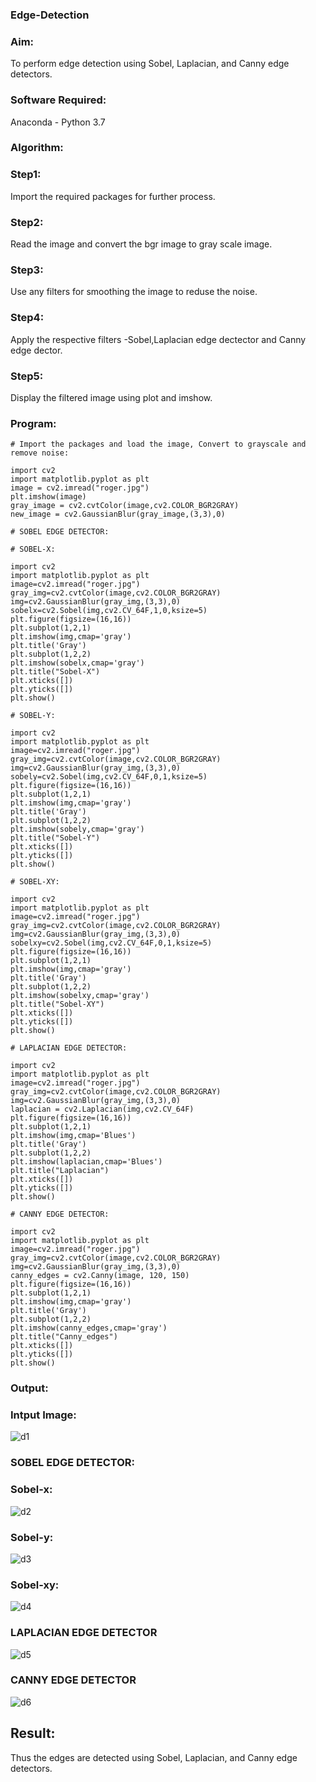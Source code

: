 ### Edge-Detection
### Aim:
To perform edge detection using Sobel, Laplacian, and Canny edge detectors.

### Software Required:
Anaconda - Python 3.7

### Algorithm:
### Step1:
Import the required packages for further process.


### Step2:
Read the image and convert the bgr image to gray scale image.

### Step3:
Use any filters for smoothing the image to reduse the noise.

### Step4:
Apply the respective filters -Sobel,Laplacian edge dectector and Canny edge dector.

### Step5:
Display the filtered image using plot and imshow.

 
### Program:
``` 
# Import the packages and load the image, Convert to grayscale and remove noise:

import cv2
import matplotlib.pyplot as plt
image = cv2.imread("roger.jpg")
plt.imshow(image)
gray_image = cv2.cvtColor(image,cv2.COLOR_BGR2GRAY)
new_image = cv2.GaussianBlur(gray_image,(3,3),0)
```
```
# SOBEL EDGE DETECTOR:

# SOBEL-X:

import cv2
import matplotlib.pyplot as plt
image=cv2.imread("roger.jpg")
gray_img=cv2.cvtColor(image,cv2.COLOR_BGR2GRAY)
img=cv2.GaussianBlur(gray_img,(3,3),0)
sobelx=cv2.Sobel(img,cv2.CV_64F,1,0,ksize=5)
plt.figure(figsize=(16,16))
plt.subplot(1,2,1)
plt.imshow(img,cmap='gray')
plt.title('Gray')
plt.subplot(1,2,2)
plt.imshow(sobelx,cmap='gray')
plt.title("Sobel-X")
plt.xticks([])
plt.yticks([])
plt.show()
```
```
# SOBEL-Y:

import cv2
import matplotlib.pyplot as plt
image=cv2.imread("roger.jpg")
gray_img=cv2.cvtColor(image,cv2.COLOR_BGR2GRAY)
img=cv2.GaussianBlur(gray_img,(3,3),0)
sobely=cv2.Sobel(img,cv2.CV_64F,0,1,ksize=5)
plt.figure(figsize=(16,16))
plt.subplot(1,2,1)
plt.imshow(img,cmap='gray')
plt.title('Gray')
plt.subplot(1,2,2)
plt.imshow(sobely,cmap='gray')
plt.title("Sobel-Y")
plt.xticks([])
plt.yticks([])
plt.show()
```
```
# SOBEL-XY:

import cv2
import matplotlib.pyplot as plt
image=cv2.imread("roger.jpg")
gray_img=cv2.cvtColor(image,cv2.COLOR_BGR2GRAY)
img=cv2.GaussianBlur(gray_img,(3,3),0)
sobelxy=cv2.Sobel(img,cv2.CV_64F,0,1,ksize=5)
plt.figure(figsize=(16,16))
plt.subplot(1,2,1)
plt.imshow(img,cmap='gray')
plt.title('Gray')
plt.subplot(1,2,2)
plt.imshow(sobelxy,cmap='gray')
plt.title("Sobel-XY")
plt.xticks([])
plt.yticks([])
plt.show()
```
```
# LAPLACIAN EDGE DETECTOR:

import cv2
import matplotlib.pyplot as plt
image=cv2.imread("roger.jpg")
gray_img=cv2.cvtColor(image,cv2.COLOR_BGR2GRAY)
img=cv2.GaussianBlur(gray_img,(3,3),0)
laplacian = cv2.Laplacian(img,cv2.CV_64F)
plt.figure(figsize=(16,16))
plt.subplot(1,2,1)
plt.imshow(img,cmap='Blues')
plt.title('Gray')
plt.subplot(1,2,2)
plt.imshow(laplacian,cmap='Blues')
plt.title("Laplacian")
plt.xticks([])
plt.yticks([])
plt.show()
```
```
# CANNY EDGE DETECTOR:

import cv2
import matplotlib.pyplot as plt
image=cv2.imread("roger.jpg")
gray_img=cv2.cvtColor(image,cv2.COLOR_BGR2GRAY)
img=cv2.GaussianBlur(gray_img,(3,3),0)
canny_edges = cv2.Canny(image, 120, 150)
plt.figure(figsize=(16,16))
plt.subplot(1,2,1)
plt.imshow(img,cmap='gray')
plt.title('Gray')
plt.subplot(1,2,2)
plt.imshow(canny_edges,cmap='gray')
plt.title("Canny_edges")
plt.xticks([])
plt.yticks([])
plt.show()
```
### Output:
### Intput Image:
![d1](https://user-images.githubusercontent.com/94231938/232530519-29c10cdd-0210-4c89-88b6-7400d3439afe.png)

### SOBEL EDGE DETECTOR:
### Sobel-x:
![d2](https://user-images.githubusercontent.com/94231938/232530572-04255b8e-b146-44aa-9461-8b4468b21480.png)

### Sobel-y:
![d3](https://user-images.githubusercontent.com/94231938/232530608-9b1bb4f9-d5a5-4157-9fe0-687b08b4169f.png)

### Sobel-xy:
![d4](https://user-images.githubusercontent.com/94231938/232530640-ac543bea-d7f1-4cf3-a853-25ca2ebb0419.png)


### LAPLACIAN EDGE DETECTOR
![d5](https://user-images.githubusercontent.com/94231938/232530691-f5a0dadd-4e7a-4d73-a21d-33e68f0da763.png)



### CANNY EDGE DETECTOR
![d6](https://user-images.githubusercontent.com/94231938/232530740-928fbacb-a71c-4c5d-bb27-a53cb55f9d44.png)


## Result:
Thus the edges are detected using Sobel, Laplacian, and Canny edge detectors.
